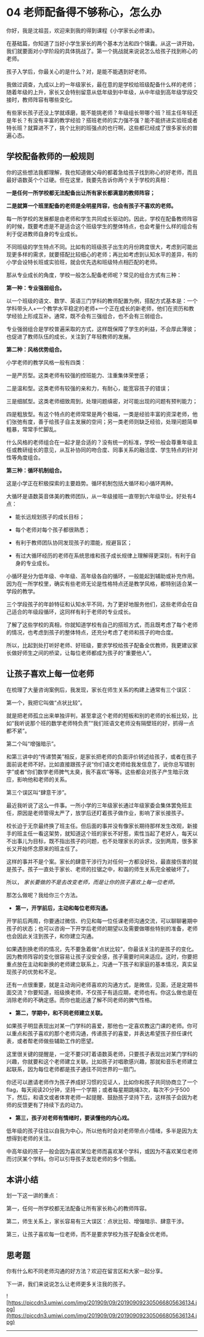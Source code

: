 # 04 老师配备得不够称心，怎么办

你好，我是沈祖芸，欢迎来到我的得到课程《小学家长必修课》。

在基础篇，你知道了当好小学生家长的两个基本方法和四个锦囊。从这一讲开始，我们就要面对小学阶段的具体挑战了。第一个挑战就来说说怎么给孩子找到称心的老师。

孩子入学后，你最关心的是什么？对，是能不能遇到好老师。

我做过调查，九成以上的一年级家长，最在意的是学校给班级配备什么样的老师；随着年级的上升，家长又会特别留意从低年级到中年级，从中年级到高年级学段交接时，教师阵容有哪些变化。

有些家长孩子还没上学就琢磨，能不能挑老师？年级组长带哪个班？班主任年轻还是年长？有没有丰富的教学经验？搭班老师的实力强不强？能不能挤进实验班或者特长班？就算进不了，挑个比别的班强点的也行啊，这些都已经成了很多家长的普遍心态。

## 学校配备教师的一般规则

你的这些想法我都理解，我也知道做父母的都着急给孩子找到称心的好老师，而且最好语数英个个过硬。但在这里，我要先告诉你两个关于学校的真相：

 **一是任何一所学校都无法配备出让所有家长都满意的教师阵容；**

 **二是就算一个班里配备的老师是全明星阵容，也会有孩子不喜欢的老师。**

每一所学校的发展都是由老师和学生共同成长驱动的。因此，学校在配备教师阵容的时候，既要考虑是不是适合这个班级学生的整体特点，也会考量什么样的组合有利于促进教师自身的专业成长。

不同班级的学生特点不同。比如有的班级孩子出生的月份跨度很大，考虑到可能出现更多样的需求，就要搭配比较细心的老师；再比如考虑到认知水平的差异，有的小学会设特长班或实验班，就会优先选和班级特点相匹配的老师。

那从专业成长的角度，学校一般怎么配备老师呢？常见的组合方式有三种：

 **第一种：专业强弱组合。**

以一个班级的语文、数学、英语三门学科的教师配置为例，搭配方式基本是：一个学科带头人+一个教学水平稳定的老师+一个正在成长的新老师，他们在资历和教学经验上形成互补。通常，既不会有三强组合，也不会有三弱组合。

专业强弱组合是学校普遍采取的方式，这样既保障了学生的利益，不会厚此薄彼；也促进了教师队伍的成长，关注到了年轻教师的发展。

 **第二种：风格优势组合。**

小学老师的教学风格一般有四类：

一是严厉型。这类老师有较强的控班能力、注重集体荣誉感；

二是温和型。这类老师有较强的亲和力，有耐心，能宽容孩子的错误；

三是细腻型。这类老师细致周到，处理问题缜密，对可能出现的问题有预判能力；

四是粗放型。有这个特点的老师常常是两个极端，一类是经验丰富的资深老师，他们张弛有度，善于给孩子自主发展的空间；另一类老师则缺乏经验，处理问题简单粗暴，常常手忙脚乱。

什么风格的老师组合在一起才是合适的？没有统一的标准，学校一般会尊重年级主任或教研组长的意见，从互补协同的吻合度、同事关系的融洽度、学生特点的针对性等角度组合。

 **第三种：循环机制组合。**

这是小学正在积极探索的主要趋势。循环机制包括大循环和小循环两种。

大循环是语数英音体美的教师团队，从一年级接班一直带到六年级毕业。好处有4点：

* 能长远规划孩子的成长目标；

* 每个老师对每个孩子都很熟悉；

* 有利于教师团队协同发现孩子的潜能，规避盲区；

* 有过大循环经历的老师在系统思维和孩子成长规律上理解得更深刻，有利于自身的专业成长。

小循环是分为低年级、中年级、高年级各自的循环，一般能起到辅助或补充作用。因为在一所学校里，确实有些老师无论是性格特点还是教学风格，都特别适合某一学段的教学。

三个学段孩子的年龄特征和认知水平不同，为了更好地服务他们，这些老师会在自己适合的年级段循环，这同样有利于老师的专业成长。

了解了这些学校的真相，你就知道学校有自己的搭班方式，而且既考虑了每个老师的情况，也考虑到孩子的整体特点，还充分考虑了老师和孩子的吻合度。

所以，比起到处打听好老师、好班级，要求学校给孩子配备全优教师，我更建议家长做好师生之间的桥梁，让每位老师都成为孩子的“重要他人”。

## 让孩子喜欢上每一位老师

在梳理了大量咨询案例后，我发现，家长在师生关系的构建上通常有三个误区：

第一个，我把它叫做“点状比较”。

就是把老师孤立出来单独评判，甚至拿这个老师的短板和别的老师的长板比较，比如“我听说那个班的数学老师特负责”“我们班语文老师没有隔壁班的好，抓得一点都不紧”。

第二个叫“增强暗示”。

和第三讲中的“传递赞美”相反，是家长把老师的负面评价转述给孩子，或者在孩子面前说老师不好。比如直接跟孩子说“你们语文老师给我发信息了，说你总写错别字”或者“你们数学老师脾气太臭，我不喜欢”等等。这些都会对孩子产生暗示效应，影响他和老师的关系。

第三个误区叫“肆意干涉”。

最近我听说了这么一件事。一所小学的三年级家长通过年级家委会集体罢免班主任，原因是老师管得太严了，放学后还盯着孩子做作业，影响了家长接孩子。

校长迫于无奈最终换了班主任。但后面的事并没有像家长期待那样发生改观，新接手的班主任一看这架势，就知道这个班的家长不好惹，索性当起了老好人，每天以不出事儿为目标，既不指出孩子的问题，也不处理家长的诉求，没到两周，很多家长又开始怀念原来的班主任了。

这样的事并不是个案。家长的肆意干涉行为对任何一方都没好处，最直接伤害的就是孩子。孩子一直处于家长、老师的拉锯之中，和谐的师生关系完全被破坏了。

所以， *家长要做的不是去改变老师，而是让你的孩子喜欢上每一位老师。*

那怎么做呢？我给你三个方法。

* **第一，开学前后，主动和每位老师沟通。** 

开学前后两周，你要通过微信、约见和每一位任课老师沟通交流，可以聊聊暑期中孩子的状态；也可以咨询一下开学后老师的期望以及需要做哪些特别的准备，老师也会因此关注到孩子，和你建立沟通。

如果遇到换老师的情况，先不要急着做“点状比较”，你最该关注的是孩子的变化。因为教师阵容的变化很容易让孩子没安全感，孩子需要时间来适应。这时，你要把重点放在主动和新换的老师建立联系上，沟通一下孩子和家庭的基本情况，真实呈现孩子的优势和不足。

还有一点很重要，就是主动询问老师喜欢的沟通方式，是微信，见面，还是定期书面交流？你要知道，班级换老师，不仅孩子有适应期，老师也有。你这么做也是在消除老师的不确定感。而你也能迅速了解不同老师的脾气性格。

* **第二，学期中，和不同老师建立关联。** 

如果孩子明显表现出对某一门学科的喜爱，那他也一定喜欢教这门课的老师。你可以重点和孩子喜欢的那个老师沟通，传递孩子的喜爱，并表达希望孩子担任课代表，或者帮老师做些辅助工作的愿望。

这里很关键的提醒是，一定不要只盯着语数英老师，只要孩子表现出对某门学科的兴趣，你就要和这个老师建立关联。比如孩子对唱歌感兴趣，那就和音乐老师建立起联系，因为每位老师都是孩子通往不同世界的一扇门。

你还可以邀请老师作为孩子养成好习惯的见证人，比如你和孩子共同协商立了一个flag，每天阅读20分钟，坚持一个学期；或者每星期跳绳3次，每次不少于500下，然后，和语文或者体育老师一起提醒、鼓励孩子坚持下去，这样孩子会因为老师的反馈更有了持续下去的动力。

* **第三，孩子对老师有情绪时，要读懂他的内心戏。** 

低年级的孩子往往以自我为中心，所以他有时会对老师带点小情绪，多半是因为太想得到老师的关注。

中高年级的孩子一般会因为喜欢某位老师而喜欢某个学科，或因为不喜欢某位老师而讨厌某个学科。你可以引导孩子发现老师的多个侧面。

## 本讲小结

划一下这一讲的重点：

第一，任何一所学校都无法配备让所有家长称心的教师阵容。

第二，师生关系上，家长容易有三大误区：点状比较、增强暗示、肆意干涉。

第三，让孩子喜欢每一位老师，而不是要求学校为孩子配备全优老师。

## 思考题

你有什么和不同老师沟通的好方法？欢迎在留言区和大家一起分享。

下一讲，我们来说说怎么让老师更多关注我的孩子。

![https://piccdn3.umiwi.com/img/201909/09/201909092305066805636134.jpg](https://piccdn3.umiwi.com/img/201909/09/201909092305066805636134.jpg)

---
